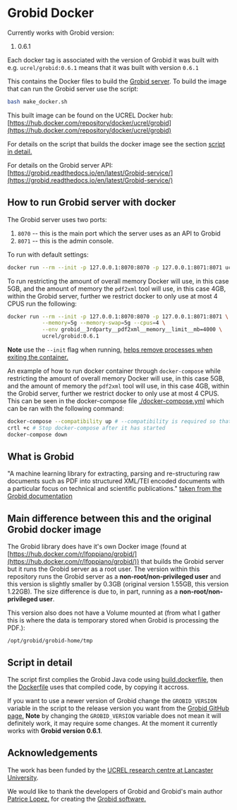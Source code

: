 # Grobid Docker

Currently works with Grobid version:

1. 0.6.1

Each docker tag is associated with the version of Grobid it was built with e.g. `ucrel/grobid:0.6.1` means that it was built with version `0.6.1`


This contains the Docker files to build the [Grobid server](https://github.com/kermitt2/grobid). To build the image that can run the Grobid server use the script:

``` bash
bash make_docker.sh
```

This built image can be found on the UCREL Docker hub: [https://hub.docker.com/repository/docker/ucrel/grobid](https://hub.docker.com/repository/docker/ucrel/grobid)

For details on the script that builds the docker image see the section [script in detail.](#script-in-detail)

For details on the Grobid server API: [https://grobid.readthedocs.io/en/latest/Grobid-service/](https://grobid.readthedocs.io/en/latest/Grobid-service/)

## How to run Grobid server with docker

The Grobid server uses two ports:

1. `8070` -- this is the main port which the server uses as an API to Grobid
2. `8071` -- this is the admin console.

To run with default settings:

``` bash
docker run --rm --init -p 127.0.0.1:8070:8070 -p 127.0.0.1:8071:8071 ucrel/grobid:0.6.1
```

To run restricting the amount of overall memory Docker will use, in this case 5GB, and the amount of memory the `pdf2xml` tool will use, in this case 4GB, within the Grobid server, further we restrict docker to only use at most 4 CPUS run the following:

``` bash
docker run --rm --init -p 127.0.0.1:8070:8070 -p 127.0.0.1:8071:8071 \
           --memory=5g --memory-swap=5g --cpus=4 \
           --env grobid__3rdparty__pdf2xml__memory__limit__mb=4000 \
           ucrel/grobid:0.6.1
```

**Note** use the `--init` flag when running, [helps remove processes when exiting the container.](https://docs.docker.com/config/containers/multi-service_container/)

An example of how to run docker container through `docker-compose` while restricting the amount of overall memory Docker will use, in this case 5GB, and the amount of memory the `pdf2xml` tool will use, in this case 4GB, within the Grobid server, further we restrict docker to only use at most 4 CPUS. This can be seen in the docker-compose file [./docker-compose.yml](./docker-compose.yml) which can be ran with the following command:
``` bash
docker-compose --compatibility up # --compatibility is required so that it restricts the overall docker memory and number of CPUs
crtl +c # Stop docker-compose after it has started
docker-compose down
```

## What is Grobid

"A machine learning library for extracting, parsing and re-structuring raw documents such as PDF into structured XML/TEI encoded documents with a particular focus on technical and scientific publications." [taken from the Grobid documentation](https://github.com/kermitt2/grobid)

## Main difference between this and the original Grobid docker image

The Grobid library does have it's own Docker image (found at [https://hub.docker.com/r/lfoppiano/grobid/](https://hub.docker.com/r/lfoppiano/grobid/)) that builds the Grobid server but it runs the Grobid server as a root user. The version within this repository runs the Grobid server as a **non-root/non-privileged user** and this version is slightly smaller by 0.3GB (original version 1.55GB, this version 1.22GB). The size difference is due to, in part, running as a **non-root/non-privileged user**.

This version also does not have a Volume mounted at (from what I gather this is where the data is temporary stored when Grobid is processing the PDF.):

`/opt/grobid/grobid-home/tmp`

## Script in detail

The script first complies the Grobid Java code using [build.dockerfile](./build.dockerfile), then the [Dockerfile](./Dockerfile) uses that compiled code, by copying it accross.

If you want to use a newer version of Grobid change the `GROBID_VERSION` variable in the script to the release version you want from the [Grobid GitHub page.](https://github.com/kermitt2/grobid) **Note** by changing the `GROBID_VERSION` variable does not mean it will definitely work, it may require some changes. At the moment it currently works with **Grobid version 0.6.1**.

## Acknowledgements

The work has been funded by the [UCREL research centre at Lancaster University](http://ucrel.lancs.ac.uk/).

We would like to thank the developers of Grobid and Grobid's main author [Patrice Lopez.](https://github.com/kermitt2) for creating the [Grobid software.](https://github.com/kermitt2/grobid)